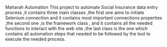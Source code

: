 Maharah Automation This project to automate Social Insurance data entry process ,it contains three main classes ,the first one aims to initiate Selenium connection and it contains most important connections properties ,the second one ,is the framework class , and it contains all the needed functions to interact with the web site ,the last class is the one which contains all automation steps that needed to be followed by the tool to execute the needed process.

